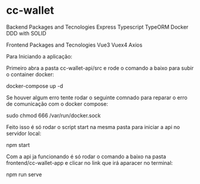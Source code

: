 # cc-wallet
Backend
Packages and Tecnologies
  Express
  Typescript
  TypeORM
  Docker
  DDD with SOLID
  
  Frontend
Packages and Tecnologies
Vue3
Vuex4
Axios


Para Iniciando a aplicação:

Primeiro abra a pasta cc-wallet-api/src e rode o comando a baixo para subir o container docker:

docker-compose up -d

Se houver algum erro tente rodar o seguinte comnado para reparar o erro de comunicação com o docker compose:

sudo chmod 666 /var/run/docker.sock

Feito isso é só rodar o script start na mesma pasta para iniciar a api no servidor local:

npm start

Com a api ja funcionando é só rodar o comando a baixo na pasta frontend/cc-wallet-app e clicar no link que irá aparacer no terminal:

npm run serve
